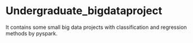 # Undergraduate_bigdataproject
It contains some small big data projects with classification and regression methods by pyspark. 
